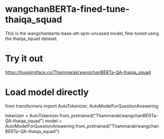 # wangchanBERTa-fined-tune-thaiqa_squad
This is the wangchanberta-base-att-spm-uncased model, fine-tuned using the thaiqa_squad dataset.

# Try it out
https://huggingface.co/Thammarak/wangchanBERTa-QA-thaiqa_squad

# Load model directly
from transformers import AutoTokenizer, AutoModelForQuestionAnswering

tokenizer = AutoTokenizer.from_pretrained("Thammarak/wangchanBERTa-QA-thaiqa_squad")
model = AutoModelForQuestionAnswering.from_pretrained("Thammarak/wangchanBERTa-QA-thaiqa_squad")
